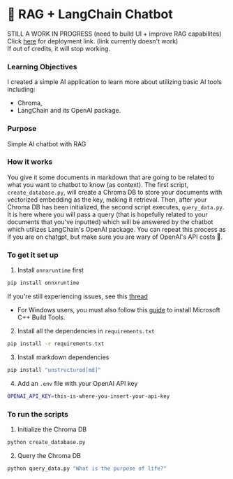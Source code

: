 # 🦆 RAG + LangChain Chatbot
STILL A WORK IN PROGRESS (need to build UI + improve RAG capabilites) \
Click [here]() for deployment link. (link currently doesn't work) \
If out of credits, it will stop working.
### Learning Objectives
I created a simple AI application to learn more about utilizing basic AI tools including:
- Chroma, 
- LangChain and its OpenAI package.

### Purpose
Simple AI chatbot with RAG

### How it works
You give it some documents in markdown that are going to be related to what you want to chatbot to know (as context). The first script,
`create_database.py`, will create a Chroma DB to store your documents with vectorized embedding as the key, making it retrieval.
Then, after your Chroma DB has been initialized, the second script executes, `query_data.py`. It is here where you will pass a query
(that is hopefully related to your documents that you've inputted) which will be answered by the chatbot which utilizes LangChain's OpenAI
package. You can repeat this process as if you are on chatgpt, but make sure you are wary of OpenAI's API costs 👀.

### To get it set up
1. Install `onnxruntime` first
```bash
pip install onnxruntime
```
If you're still experiencing issues, see this [thread](https://github.com/microsoft/onnxruntime/issues/11037)
- For Windows users, you must also follow this [guide](https://github.com/bycloudai/InstallVSBuildToolsWindows?tab=readme-ov-file) to install Microsoft C++ Build Tools.

2. Install all the dependencies in `requirements.txt`
```bash
pip install -r requirements.txt
```

3. Install markdown dependencies
```bash
pip install "unstructured[md]"
```

4. Add an `.env` file with your OpenAI API key
```bash
OPENAI_API_KEY=this-is-where-you-insert-your-api-key
```

### To run the scripts
1. Initialize the Chroma DB
```bash
python create_database.py
```

2. Query the Chroma DB
```bash
python query_data.py "What is the purpose of life?"
```